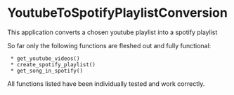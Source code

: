 # YoutubeToSpotifyPlaylistConversion
This application converts a chosen youtube playlist into a spotify playlist

So far only the following functions are fleshed out and fully functional:

     * get_youtube_videos()
     * create_spotify_playlist()
     * get_song_in_spotify()
    
All functions listed have been individually tested and work correctly.  

    

    


